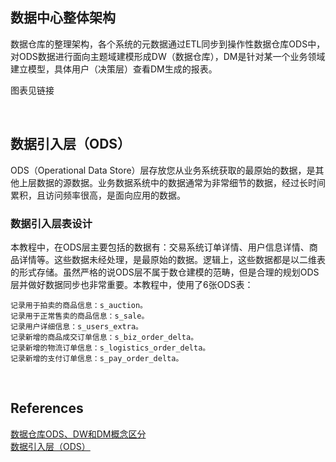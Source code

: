 ## 数据中心整体架构
数据仓库的整理架构，各个系统的元数据通过ETL同步到操作性数据仓库ODS中，对ODS数据进行面向主题域建模形成DW（数据仓库），DM是针对某一个业务领域建立模型，具体用户（决策层）查看DM生成的报表。

图表见链接

&nbsp;
## 数据引入层（ODS）
ODS（Operational Data Store）层存放您从业务系统获取的最原始的数据，是其他上层数据的源数据。业务数据系统中的数据通常为非常细节的数据，经过长时间累积，且访问频率很高，是面向应用的数据。

### 数据引入层表设计
本教程中，在ODS层主要包括的数据有：交易系统订单详情、用户信息详情、商品详情等。这些数据未经处理，是最原始的数据。逻辑上，这些数据都是以二维表的形式存储。虽然严格的说ODS层不属于数仓建模的范畴，但是合理的规划ODS层并做好数据同步也非常重要。本教程中，使用了6张ODS表：
```
记录用于拍卖的商品信息：s_auction。
记录用于正常售卖的商品信息：s_sale。
记录用户详细信息：s_users_extra。
记录新增的商品成交订单信息：s_biz_order_delta。
记录新增的物流订单信息：s_logistics_order_delta。
记录新增的支付订单信息：s_pay_order_delta。
```

&nbsp;
## References
[数据仓库ODS、DW和DM概念区分](https://www.jianshu.com/p/72e395d8cb33)   
[数据引入层（ODS）](https://help.aliyun.com/document_detail/117440.html)

